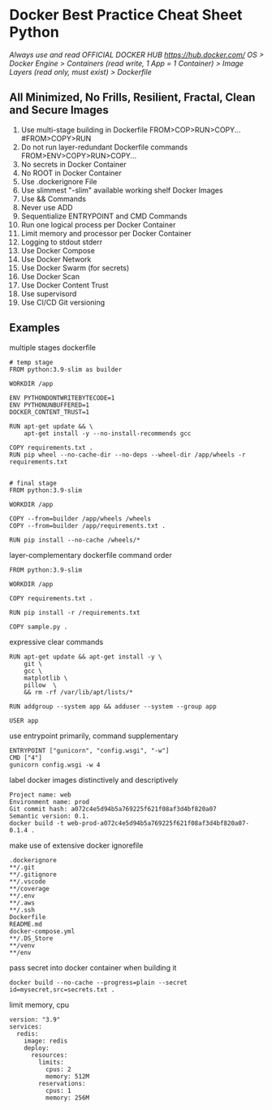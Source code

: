 # Docker Best Practice Cheat Sheet Python

_Always use and read OFFICIAL DOCKER HUB https://hub.docker.com/_
_OS > Docker Engine > Containers (read write, 1 App = 1 Container) > Image Layers (read only, must exist) > Dockerfile_

## All Minimized, No Frills, Resilient, Fractal, Clean and Secure Images
1. Use multi-stage building in Dockerfile FROM>COP>RUN>COPY... #FROM>COPY>RUN
2. Do not run layer-redundant Dockerfile commands FROM>ENV>COPY>RUN>COPY...
2. No secrets in Docker Container
3. No ROOT in Docker Container
4. Use .dockerignore File
5. Use slimmest "-slim" available working shelf Docker Images
6. Use && Commands
7. Never use ADD
8. Sequentialize ENTRYPOINT and CMD Commands
8. Run one logical process per Docker Container
9. Limit memory and processor per Docker Container
10. Logging to stdout stderr
11. Use Docker Compose
12. Use Docker Network
13. Use Docker Swarm (for secrets)
14. Use Docker Scan
15. Use Docker Content Trust
16. Use supervisord
17. Use CI/CD Git versioning

## Examples
multiple stages dockerfile
```
# temp stage
FROM python:3.9-slim as builder

WORKDIR /app

ENV PYTHONDONTWRITEBYTECODE=1
ENV PYTHONUNBUFFERED=1
DOCKER_CONTENT_TRUST=1

RUN apt-get update && \
    apt-get install -y --no-install-recommends gcc

COPY requirements.txt .
RUN pip wheel --no-cache-dir --no-deps --wheel-dir /app/wheels -r requirements.txt


# final stage
FROM python:3.9-slim

WORKDIR /app

COPY --from=builder /app/wheels /wheels
COPY --from=builder /app/requirements.txt .

RUN pip install --no-cache /wheels/*
```
layer-complementary dockerfile command order
```
FROM python:3.9-slim

WORKDIR /app

COPY requirements.txt .

RUN pip install -r /requirements.txt

COPY sample.py .
```
expressive clear commands
```
RUN apt-get update && apt-get install -y \
    git \
    gcc \
    matplotlib \
    pillow  \
    && rm -rf /var/lib/apt/lists/*
```
```
RUN addgroup --system app && adduser --system --group app

USER app
```
use entrypoint primarily, command supplementary
```
ENTRYPOINT ["gunicorn", "config.wsgi", "-w"]
CMD ["4"]
gunicorn config.wsgi -w 4
```
label docker images distinctively and descriptively
```
Project name: web
Environment name: prod
Git commit hash: a072c4e5d94b5a769225f621f08af3d4bf820a07
Semantic version: 0.1.
docker build -t web-prod-a072c4e5d94b5a769225f621f08af3d4bf820a07-0.1.4 .
```
make use of extensive docker ignorefile
```
.dockerignore
**/.git
**/.gitignore
**/.vscode
**/coverage
**/.env
**/.aws
**/.ssh
Dockerfile
README.md
docker-compose.yml
**/.DS_Store
**/venv
**/env
```
pass secret into docker container when building it
```
docker build --no-cache --progress=plain --secret id=mysecret,src=secrets.txt .
```
limit memory, cpu
```
version: "3.9"
services:
  redis:
    image: redis
    deploy:
      resources:
        limits:
          cpus: 2
          memory: 512M
        reservations:
          cpus: 1
          memory: 256M
```
